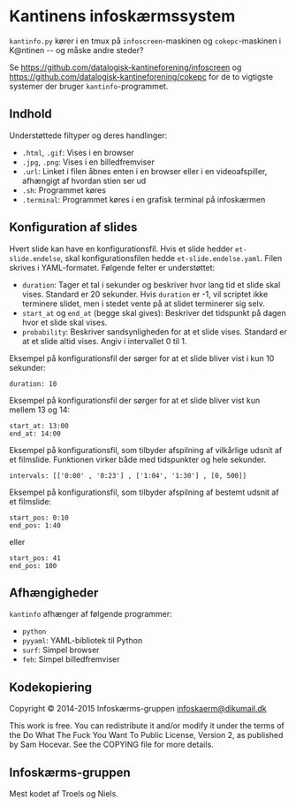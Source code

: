 Kantinens infoskærmssystem
==========================

`kantinfo.py` kører i en tmux på `infoscreen`-maskinen og `cokepc`-maskinen i
K@ntinen -- og måske andre steder?

Se https://github.com/datalogisk-kantineforening/infoscreen og
https://github.com/datalogisk-kantineforening/cokepc for de to vigtigste
systemer der bruger `kantinfo`-programmet.


Indhold
-------

Understøttede filtyper og deres handlinger:

  * `.html`, `.gif`: Vises i en browser
  * `.jpg`, `.png`: Vises i en billedfremviser
  * `.url`: Linket i filen åbnes enten i en browser eller i en videoafspiller,
    afhængigt af hvordan stien ser ud
  * `.sh`: Programmet køres
  * `.terminal`: Programmet køres i en grafisk terminal på infoskærmen


Konfiguration af slides
-----------------------

Hvert slide kan have en konfigurationsfil.  Hvis et slide hedder
`et-slide.endelse`, skal konfigurationsfilen hedde `et-slide.endelse.yaml`.
Filen skrives i YAML-formatet.  Følgende felter er understøttet:

  * `duration`: Tager et tal i sekunder og beskriver hvor lang tid et slide skal
    vises.  Standard er 20 sekunder.  Hvis `duration` er -1, vil scriptet ikke
    terminere slidet, men i stedet vente på at slidet terminerer sig selv.
  * `start_at` og `end_at` (begge skal gives): Beskriver det tidspunkt på dagen
    hvor et slide skal vises.
  * `probability`: Beskriver sandsynligheden for at et slide vises.  Standard er
    at et slide altid vises.  Angiv i intervallet 0 til 1.

Eksempel på konfigurationsfil der sørger for at et slide bliver vist i kun 10
sekunder:

    duration: 10

Eksempel på konfigurationsfil der sørger for at et slide bliver vist kun mellem
13 og 14:

    start_at: 13:00
    end_at: 14:00

Eksempel på konfigurationsfil, som tilbyder afspilning af vilkårlige udsnit af et filmslide.
Funktionen virker både med tidspunkter og hele sekunder.

    intervals: [['0:00' , '0:23'] , ['1:04', '1:30'] , [0, 500]]

Eksempel på konfigurationsfil, som tilbyder afspilning af bestemt udsnit af et filmslide:

    start_pos: 0:10
    end_pos: 1:40

eller

    start_pos: 41
    end_pos: 100


Afhængigheder
-------------

`kantinfo` afhænger af følgende programmer:

  + `python`
  + `pyyaml`: YAML-bibliotek til Python
  + `surf`: Simpel browser
  + `feh`: Simpel billedfremviser


Kodekopiering
-------------

Copyright © 2014-2015 Infoskærms-gruppen <infoskaerm@dikumail.dk>

This work is free. You can redistribute it and/or modify it under the
terms of the Do What The Fuck You Want To Public License, Version 2,
as published by Sam Hocevar. See the COPYING file for more details.


Infoskærms-gruppen
------------------

Mest kodet af Troels og Niels.
